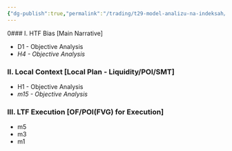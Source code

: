 ```yaml
---
{"dg-publish":true,"permalink":"/trading/t29-model-analizu-na-indeksah/","tags":["trading/note"]}
---
```


0### Ⅰ. HTF Bias [Main Narrative]
- D1 - Objective Analysis
- *H4 - Objective Analysis*
### Ⅱ. Local Context [Local Plan - Liquidity/POI/SMT]
- H1 - Objective Analysis
- *m15 - Objective Analysis*
### Ⅲ. LTF Execution [OF/POI(FVG) for Execution]
- m5
- m3
- m1
